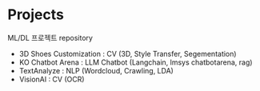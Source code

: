 # Projects
ML/DL 프로젝트 repository

- 3D Shoes Customization : CV (3D, Style Transfer, Segementation)
- KO Chatbot Arena : LLM Chatbot (Langchain, lmsys chatbotarena, rag)
- TextAnalyze : NLP (Wordcloud, Crawling, LDA)
- VisionAI : CV (OCR)
